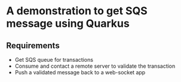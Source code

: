 # A demonstration to get SQS message using Quarkus

## Requirements

* Get SQS queue for transactions
* Consume and contact a remote server to validate the transaction
* Push a validated message back to a web-socket app